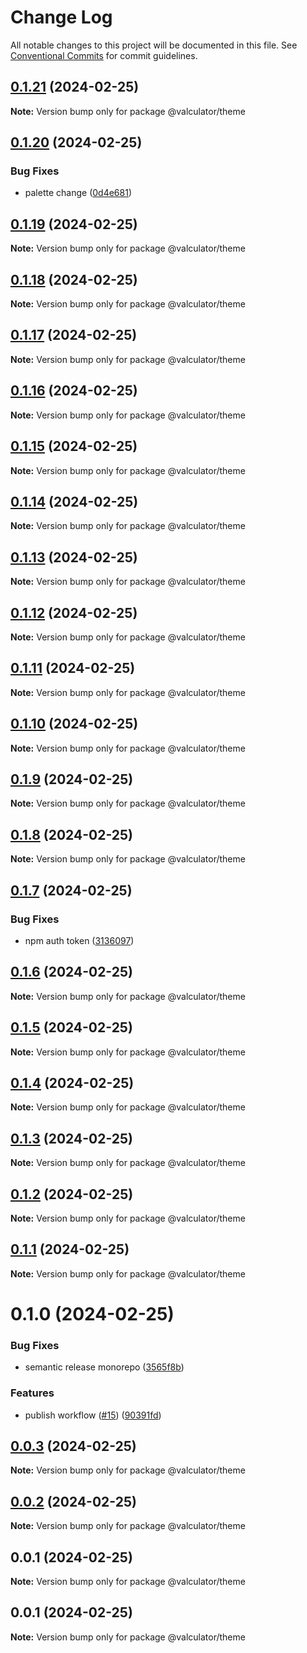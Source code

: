 # Change Log

All notable changes to this project will be documented in this file.
See [Conventional Commits](https://conventionalcommits.org) for commit guidelines.

## [0.1.21](https://github.com/charlotte-hues/valculator/compare/@valculator/theme@0.1.20...@valculator/theme@0.1.21) (2024-02-25)

**Note:** Version bump only for package @valculator/theme





## [0.1.20](https://github.com/charlotte-hues/valculator/compare/@valculator/theme@0.1.19...@valculator/theme@0.1.20) (2024-02-25)


### Bug Fixes

* palette change ([0d4e681](https://github.com/charlotte-hues/valculator/commit/0d4e681f3966301c3dd482c1a87980f29d89faf7))





## [0.1.19](https://github.com/charlotte-hues/valculator/compare/@valculator/theme@0.1.18...@valculator/theme@0.1.19) (2024-02-25)

**Note:** Version bump only for package @valculator/theme





## [0.1.18](https://github.com/charlotte-hues/valculator/compare/@valculator/theme@0.1.17...@valculator/theme@0.1.18) (2024-02-25)

**Note:** Version bump only for package @valculator/theme





## [0.1.17](https://github.com/charlotte-hues/valculator/compare/@valculator/theme@0.1.16...@valculator/theme@0.1.17) (2024-02-25)

**Note:** Version bump only for package @valculator/theme





## [0.1.16](https://github.com/charlotte-hues/valculator/compare/@valculator/theme@0.1.15...@valculator/theme@0.1.16) (2024-02-25)

**Note:** Version bump only for package @valculator/theme





## [0.1.15](https://github.com/charlotte-hues/valculator/compare/@valculator/theme@0.1.14...@valculator/theme@0.1.15) (2024-02-25)

**Note:** Version bump only for package @valculator/theme





## [0.1.14](https://github.com/charlotte-hues/valculator/compare/@valculator/theme@0.1.13...@valculator/theme@0.1.14) (2024-02-25)

**Note:** Version bump only for package @valculator/theme





## [0.1.13](https://github.com/charlotte-hues/valculator/compare/@valculator/theme@0.1.12...@valculator/theme@0.1.13) (2024-02-25)

**Note:** Version bump only for package @valculator/theme





## [0.1.12](https://github.com/charlotte-hues/valculator/compare/@valculator/theme@0.1.11...@valculator/theme@0.1.12) (2024-02-25)

**Note:** Version bump only for package @valculator/theme





## [0.1.11](https://github.com/charlotte-hues/valculator/compare/@valculator/theme@0.1.10...@valculator/theme@0.1.11) (2024-02-25)

**Note:** Version bump only for package @valculator/theme





## [0.1.10](https://github.com/charlotte-hues/valculator/compare/@valculator/theme@0.1.9...@valculator/theme@0.1.10) (2024-02-25)

**Note:** Version bump only for package @valculator/theme





## [0.1.9](https://github.com/charlotte-hues/valculator/compare/@valculator/theme@0.1.8...@valculator/theme@0.1.9) (2024-02-25)

**Note:** Version bump only for package @valculator/theme





## [0.1.8](https://github.com/charlotte-hues/valculator/compare/@valculator/theme@0.1.7...@valculator/theme@0.1.8) (2024-02-25)

**Note:** Version bump only for package @valculator/theme





## [0.1.7](https://github.com/charlotte-hues/valculator/compare/@valculator/theme@0.1.6...@valculator/theme@0.1.7) (2024-02-25)


### Bug Fixes

* npm auth token ([3136097](https://github.com/charlotte-hues/valculator/commit/3136097839fcd48f3d8f1166af170dd000b4d1c5))





## [0.1.6](https://github.com/charlotte-hues/valculator/compare/@valculator/theme@0.1.5...@valculator/theme@0.1.6) (2024-02-25)

**Note:** Version bump only for package @valculator/theme





## [0.1.5](https://github.com/charlotte-hues/valculator/compare/@valculator/theme@0.1.4...@valculator/theme@0.1.5) (2024-02-25)

**Note:** Version bump only for package @valculator/theme





## [0.1.4](https://github.com/charlotte-hues/valculator/compare/@valculator/theme@0.1.3...@valculator/theme@0.1.4) (2024-02-25)

**Note:** Version bump only for package @valculator/theme





## [0.1.3](https://github.com/charlotte-hues/valculator/compare/@valculator/theme@0.1.2...@valculator/theme@0.1.3) (2024-02-25)

**Note:** Version bump only for package @valculator/theme





## [0.1.2](https://github.com/charlotte-hues/valculator/compare/@valculator/theme@0.1.1...@valculator/theme@0.1.2) (2024-02-25)

**Note:** Version bump only for package @valculator/theme





## [0.1.1](https://github.com/charlotte-hues/valculator/compare/@valculator/theme@0.1.0...@valculator/theme@0.1.1) (2024-02-25)

**Note:** Version bump only for package @valculator/theme





# 0.1.0 (2024-02-25)


### Bug Fixes

* semantic release monorepo ([3565f8b](https://github.com/charlotte-hues/valculator/commit/3565f8be2fe1277b03608d5668ac3ac16ed16a9b))


### Features

* publish workflow ([#15](https://github.com/charlotte-hues/valculator/issues/15)) ([90391fd](https://github.com/charlotte-hues/valculator/commit/90391fda94150ce5e9d1576f8a93d8313a5fcdd6))





## [0.0.3](https://github.com/charlotte-hues/valculator/compare/@valculator/theme@0.0.2...@valculator/theme@0.0.3) (2024-02-25)

**Note:** Version bump only for package @valculator/theme





## [0.0.2](https://github.com/charlotte-hues/valculator/compare/@valculator/theme@0.0.1...@valculator/theme@0.0.2) (2024-02-25)

**Note:** Version bump only for package @valculator/theme





## 0.0.1 (2024-02-25)

**Note:** Version bump only for package @valculator/theme





## 0.0.1 (2024-02-25)

**Note:** Version bump only for package @valculator/theme
